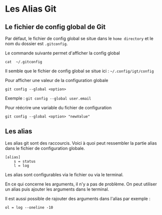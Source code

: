 # Les Alias Git
## Le fichier de config global de Git

Par défaut, le fichier de config global se situe dans le ``home directory`` et le nom du dossier est ``.gitconfig``.

Le commande suivante permet d'afficher la config global

```
cat  ~/.gitconfig
```

Il semble que le fichier de config global se situe ici : ``~/.config/igt/config``

Pour afficher une valeur de la configuration globale

```
git config --global <option>
```

Exemple : ``git config --global user.email``

Pour réécrire une variable du fichier de configuration

```
git config --global <option> "newValue"
```

## Les alias

Les alias git sont des raccourcis. Voici à quoi peut ressembler la partie alias dans le fichier de configuration globale.

```
[alias]
    s = status
    l = log
```

Les alias sont configurables via le fichier ou via le terminal.

En ce qui concerne les arguments, il n'y a pas de problème. On peut utiliser un alias puis ajouter les arguments dans le terminal.

Il est aussi possible de rajouter des arguments dans l'alias par exemple :

```
ol = log --oneline -10
```